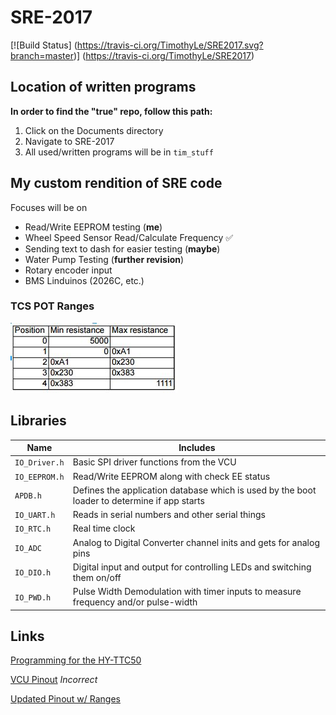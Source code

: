 # SRE-2017

[![Build Status] (https://travis-ci.org/TimothyLe/SRE2017.svg?branch=master)] (https://travis-ci.org/TimothyLe/SRE2017)

## Location of written programs
**In order to find the "true" repo, follow this path:**  
1. Click on the Documents directory  
2. Navigate to SRE-2017  
3. All used/written programs will be in `tim_stuff`  

## My custom rendition of SRE code
Focuses will be on
* Read/Write EEPROM testing (__me__)
* Wheel Speed Sensor Read/Calculate Frequency :white_check_mark:
* Sending text to dash for easier testing (__maybe__)
* Water Pump Testing (__further revision__)
* Rotary encoder input
* BMS Linduinos (2026C, etc.)

### TCS POT Ranges
![POT ranges](https://github.com/TimothyLe/SRE2017/blob/master/tim_stuff/potranges.JPG)

## Libraries
| Name | Includes | 
| ---- | -------- |
|`IO_Driver.h`|  Basic SPI driver functions from the VCU                                                      |
|`IO_EEPROM.h`|  Read/Write EEPROM along with check EE status                                                 |
|`APDB.h`     |  Defines the application database which is used by the boot loader to determine if app starts |
|`IO_UART.h`  |  Reads in serial numbers and other serial things                                              |
|`IO_RTC.h`   |  Real time clock                                                                              |
|`IO_ADC`     |  Analog to Digital Converter channel inits and gets for analog pins                           |
|`IO_DIO.h`   |  Digital input and output for controlling LEDs and switching them on/off                      |
|`IO_PWD.h`   |  Pulse Width Demodulation with timer inputs to measure frequency and/or pulse-width           |

## Links
[Programming for the HY-TTC50](http://1drv.ms/1NQUppu)

[VCU Pinout](https://1drv.ms/x/s!Avhc248Pj7v5gt4A6qt_feUsrY_taA) *Incorrect*

[Updated Pinout w/ Ranges](https://app.box.com/s/b72z2jhthd8sobolhyxe6k7jv8ms0adg)
